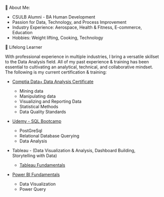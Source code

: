 👋 About Me: 

- CSULB Alumni - BA Human Development 
- Passion for Data, Technology, and Process Improvement 
- Industry Experience: Aerospace, Health & Fitness, E-commerce, Education 
- Hobbies: Weight lifting, Cooking, Technology 


🌱 Lifelong Learner

  With professional experience in multiple industries, I bring a versatile skillset to the Data Analysis field. All of my past experience & training 
  has been essential to cultivating an analytical, technical, and collaborative mindset. The following is my current certification & training: 

- [Comptia Data+ Data Analysis Certificate](https://www.credly.com/badges/a6105239-05de-4fa3-826e-00d75cfbe947?source=linked_in_profile)
  
  - Mining data
  - Manipulating data
  - Visualizing and Reporting Data
  - Statistical Methods
  - Data Quality Standards

- [Udemy - SQL Bootcamp](https://www.udemy.com/certificate/UC-251aa808-bac6-4bb0-8a7d-4894f72f319b/)
  - PostGreSql
  - Relational Database Querying
  - Data Analysis

- Tableau - (Data Visualization & Analysis, Dashboard Building, Storytelling with Data)
  - [Tableau Fundamentals](https://verify.skilljar.com/c/pshfgpqi76fr)
  
 - [Power BI Fundamentals](https://media-exp1.licdn.com/dms/document/C561FAQG5iO-4cOcACQ/feedshare-document-pdf-analyzed/0/1651797361506?e=1666224000&v=beta&t=sGMDe1XqrP3KclRAJp9XIWE4lmYe3IaKxg18tZgeSUY)
    - Data Visualization 
    - Power Query 



